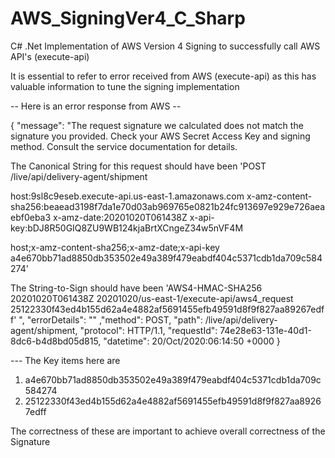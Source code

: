 # AWS_SigningVer4_C_Sharp
C# .Net Implementation of AWS Version 4 Signing to successfully call AWS API's (execute-api)




It is essential to refer to error received from AWS (execute-api) as this has valuable information to tune the signing implementation 

-- Here is an error response from AWS --

{ "message": "The request signature we calculated does not match the signature you provided. Check your AWS Secret Access Key and signing method. Consult the service documentation for details.

The Canonical String for this request should have been
'POST
/live/api/delivery-agent/shipment

host:9sl8c9eseb.execute-api.us-east-1.amazonaws.com
x-amz-content-sha256:beaead3198f7da1e70d03ab969765e0821b24fc913697e929e726aeaebf0eba3
x-amz-date:20201020T061438Z
x-api-key:bDJ8R50GIQ8ZU9WB124kjaBrtXCngeZ34w5nVF4M

host;x-amz-content-sha256;x-amz-date;x-api-key
a4e670bb71ad8850db353502e49a389f479eabdf404c5371cdb1da709c584274'

The String-to-Sign should have been
'AWS4-HMAC-SHA256
20201020T061438Z
20201020/us-east-1/execute-api/aws4_request
25122330f43ed4b155d62a4e4882af5691455efb49591d8f9f827aa89267edff'
", "errorDetails": "" ,"method": POST, "path": /live/api/delivery-agent/shipment, "protocol": HTTP/1.1, "requestId": 74e28e63-131e-40d1-8dc6-b4d8bd05d815, "datetime": 20/Oct/2020:06:14:50 +0000 }


---   The Key items here are
1. a4e670bb71ad8850db353502e49a389f479eabdf404c5371cdb1da709c584274
2. 25122330f43ed4b155d62a4e4882af5691455efb49591d8f9f827aa89267edff

The correctness of these are important to achieve overall correctness of the Signature
